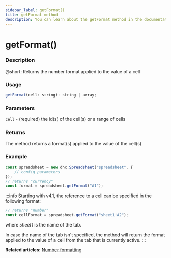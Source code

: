 ```yaml
---
sidebar_label: getFormat()
title: getFormat method
description: You can learn about the getFormat method in the documentation of the DHTMLX JavaScript Spreadsheet library. Browse developer guides and API reference, try out code examples and live demos, and download a free 30-day evaluation version of DHTMLX Spreadsheet.
---
```


# getFormat()

### Description

@short: Returns the number format applied to the value of a cell

### Usage

~~~jsx
getFormat(cell: string): string | array;
~~~

### Parameters

`cell` - (required) the id(s) of the cell(s) or a range of cells

### Returns

The method returns a format(s) applied to the value of the cell(s)

### Example

~~~jsx {5}
const spreadsheet = new dhx.Spreadsheet("spreadsheet", {
    // config parameters
});
// returns "currency"
const format = spreadsheet.getFormat("A1");
~~~

:::info
Starting with v4.1, the reference to a cell can be specified in the following format:

~~~js
// returns "number"
const cellFormat = spreadsheet.getFormat("sheet1!A2"); 
~~~

where *sheet1* is the name of the tab.

In case the name of the tab isn't specified, the method will return the format applied to the value of a cell from the tab that is currently active.
:::

**Related articles:** [Number formatting](number_formatting.md)
